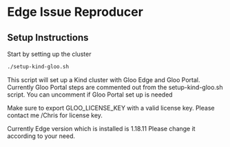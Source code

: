 # Edge  Issue Reproducer



## Setup Instructions

Start by setting up the cluster

```bash
./setup-kind-gloo.sh
```

This script will set up a Kind cluster with Gloo Edge and Gloo Portal. 
Currently Gloo Portal steps are commented out from the setup-kind-gloo.sh script.
You can uncomment if Gloo Portal set up is needed

Make sure to export GLOO_LICENSE_KEY with a valid license key.
Please contact me /Chris for license key.

Currently Edge version which is installed is 1.18.11
 Please change it according to your need.
